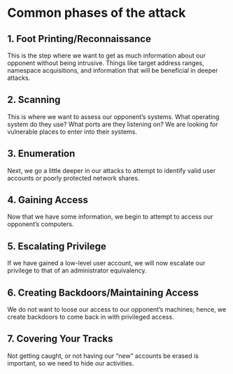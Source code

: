 # Common phases of the attack

## 1. Foot Printing/Reconnaissance

This is the step where we want to get as much information about our opponent without being intrusive. Things like target address ranges, namespace acquisitions, and information that will be beneficial in deeper attacks.

## 2. Scanning

This is where we want to assess our opponent’s systems. What operating system do they use? What ports are they listening on? We are looking for vulnerable places to enter into their systems.

## 3. Enumeration

Next, we go a little deeper in our attacks to attempt to identify valid user accounts or poorly protected network shares.

## 4. Gaining Access

Now that we have some information, we begin to attempt to access our opponent’s computers.

## 5. Escalating Privilege

If we have gained a low-level user account, we will now escalate our privilege to that of an administrator equivalency.

## 6. Creating Backdoors/Maintaining Access

We do not want to loose our access to our opponent’s machines; hence, we create backdoors to come back in with privileged access.

## 7. Covering Your Tracks

Not getting caught, or not having our “new” accounts be erased is important, so we need to hide our activities.
